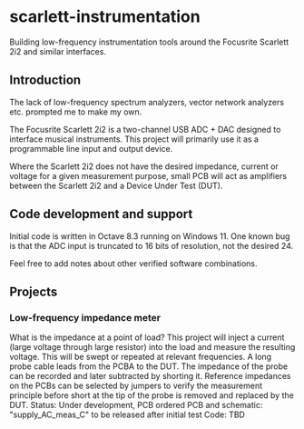 # scarlett-instrumentation
Building low-frequency instrumentation tools around the Focusrite Scarlett 2i2 and similar interfaces. 

## Introduction
The lack of low-frequency spectrum analyzers, vector network analyzers etc. prompted me to make my own. 

The Focusrite Scarlett 2i2 is a two-channel USB ADC + DAC designed to interface musical instruments. This project will primarily use it as a programmable line input and output device. 

Where the Scarlett 2i2 does not have the desired impedance, current or voltage for a given measurement purpose, small PCB will act as amplifiers between the Scarlett 2i2 and a Device Under Test (DUT). 

## Code development and support
Initial code is written in Octave 8.3 running on Windows 11. One known bug is that the ADC input is truncated to 16 bits of resolution, not the desired 24. 

Feel free to add notes about other verified software combinations.

## Projects

### Low-frequency impedance meter
What is the impedance at a point of load? This project will inject a current (large voltage through large resistor) into the load and measure the resulting voltage. This will be swept or repeated at relevant frequencies. A long probe cable leads from the PCBA to the DUT. The impedance of the probe can be recorded and later subtracted by shorting it. Reference impedances on the PCBs can be selected by jumpers to verify the measurement principle before short at the tip of the probe is removed and replaced by the DUT. 
Status: Under development, PCB ordered
PCB and schematic: "supply_AC_meas_C" to be released after initial test
Code: TBD
